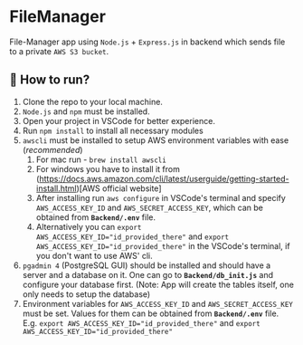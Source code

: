 # FileManager

File-Manager app using `Node.js` + `Express.js` in backend which sends file to a private `AWS S3 bucket`.

## 🚀 How to run?

1. Clone the repo to your local machine.
1. `Node.js` and `npm` must be installed.
2. Open your project in VSCode for better experience.
3. Run `npm install` to install all necessary modules
5. `awscli` must be installed to setup AWS environment variables with ease (*recommended*)
    1. For mac run - `brew install awscli`
    2. For windows you have to install it from (https://docs.aws.amazon.com/cli/latest/userguide/getting-started-install.html)[AWS official website]
    3. After installing run `aws configure` in VSCode's terminal and specify `AWS_ACCESS_KEY_ID` and `AWS_SECRET_ACCESS_KEY`, which can be obtained from **`Backend/.env`** file.
    4. Alternatively you can `export AWS_ACCESS_KEY_ID="id_provided_there"` and `export AWS_ACCESS_KEY_ID="id_provided_there"` in the VSCode's terminal, if you don't want to use AWS' cli.
6. `pgadmin 4` (PostgreSQL GUI) should be installed and should have a server and a database on it. One can go to **`Backend/db_init.js`** and configure your database first. (Note: App will create the tables itself, one only needs to setup the database)
7.  Environment variables for `AWS_ACCESS_KEY_ID` and `AWS_SECRET_ACCESS_KEY` must be set. Values for them can be obtained from **`Backend/.env`** file. E.g. `export AWS_ACCESS_KEY_ID="id_provided_there"` and `export AWS_ACCESS_KEY_ID="id_provided_there"`
